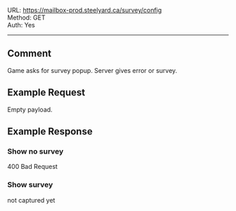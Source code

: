 URL: https://mailbox-prod.steelyard.ca/survey/config \
Method: GET \
Auth: Yes

---

## Comment
Game asks for survey popup. Server gives error or survey.

## Example Request
Empty payload.

## Example Response
### Show no survey
400 Bad Request

### Show survey
not captured yet